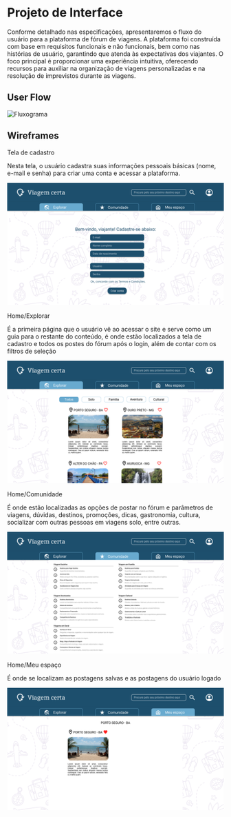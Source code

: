 
# Projeto de Interface

Conforme detalhado nas especificações, apresentaremos o fluxo do usuário para a plataforma de fórum de viagens. A plataforma foi construída com base em requisitos funcionais e não funcionais, bem como nas histórias de usuário, garantindo que atenda às expectativas dos viajantes. O foco principal é proporcionar uma experiência intuitiva, oferecendo recursos para auxiliar na organização de viagens personalizadas e na resolução de imprevistos durante as viagens. 

## User Flow

![Fluxograma](https://github.com/user-attachments/assets/2a7412bc-734f-47d7-91ac-e64472b1c8e7)



## Wireframes

Tela de cadastro 

Nesta tela, o usuário cadastra suas informações pessoais básicas (nome, e-mail e senha) para criar uma conta e acessar a plataforma. 

![Wireframe](img/cadastro.png)


Home/Explorar 

É a primeira página que o usuário vê ao acessar o site e serve como um guia para o restante do conteúdo, é onde estão localizados a tela de cadastro e todos os postes do fórum após o login, além de contar com os filtros de seleção

![Wireframe](img/home.png)

Home/Comunidade 

É onde estão localizadas as opções de postar no fórum e parâmetros de viagens, dúvidas, destinos, promoções, dicas, gastronomia, cultura, socializar com outras pessoas em viagens solo, entre outras. 

![Postagem Wireframe](img/forum_inicial.png)

Home/Meu espaço 

É onde se localizam as postagens salvas e as postagens do usuário logado

![Wireframe](img/meu_espaco.png)
